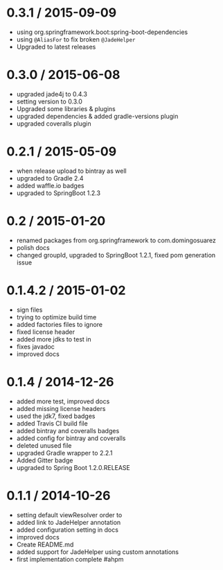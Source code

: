 
0.3.1 / 2015-09-09
==================

  * using org.springframework.boot:spring-boot-dependencies
  * using `@AliasFor` to fix broken `@JadeHelper`
  * Upgraded to latest releases

0.3.0 / 2015-06-08
==================

  * upgraded jade4j to 0.4.3
  * setting version to 0.3.0
  * Upgraded some libraries & plugins
  * upgraded dependencies & added gradle-versions plugin
  * upgraded coveralls plugin

0.2.1 / 2015-05-09
==================

  * when release upload to bintray as well
  * upgraded to Gradle 2.4
  * added waffle.io badges
  * upgraded to SpringBoot 1.2.3

0.2 / 2015-01-20
==================

  * renamed packages from org.springframework to com.domingosuarez
  * polish docs
  * changed groupId, upgraded to SpringBoot 1.2.1, fixed pom generation issue

0.1.4.2 / 2015-01-02
==================

  * sign files
  * trying to optimize build time
  * added factories files to ignore
  * fixed license header
  * added more jdks to test in
  * fixes javadoc
  * improved docs

0.1.4 / 2014-12-26
==================

  * added more test, improved docs
  * added missing license headers
  * used the jdk7, fixed badges
  * added Travis CI build file
  * added bintray and coveralls badges
  * added config for bintray and coveralls
  * deleted unused file
  * upgraded Gradle wrapper to 2.2.1
  * Added Gitter badge
  * upgraded to Spring Boot 1.2.0.RELEASE

0.1.1 / 2014-10-26
==================

  * setting default viewResolver order to
  * added link to JadeHelper annotation
  * added configuration setting in docs
  * improved docs
  * Create README.md
  * added support for JadeHelper using custom annotations
  * first implementation complete #ahpm
